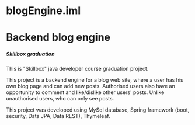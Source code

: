# blogEngine.iml
# Backend blog engine
##### Skillbox graduation
This is "Skillbox" java developer course graduation project.

This project is a backend engine for a blog web site, where a user has his own blog page and can add new posts.
Authorised users also have an opportunity to comment and like/dislike other users' posts.
Unlike unauthorised users, who can only see posts.

This project was developed using MySql database, Spring framework (boot, security, Data JPA, Data REST), Thymeleaf.
